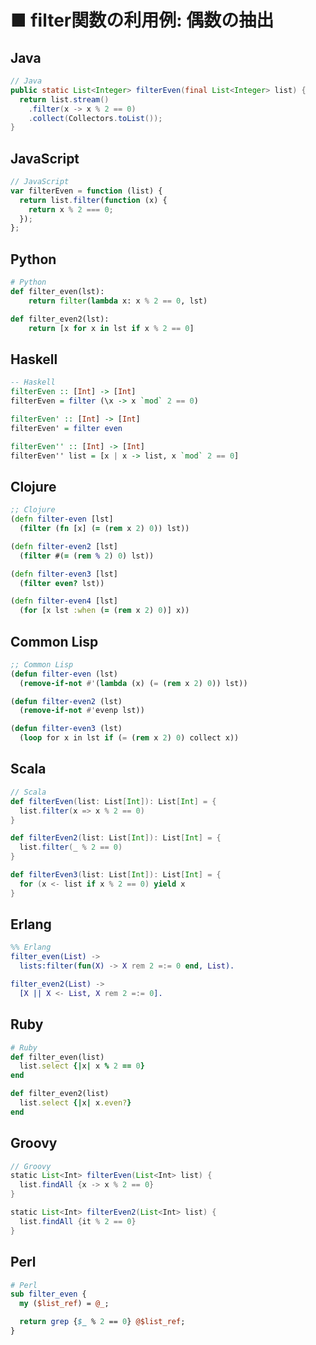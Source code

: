 ■ filter関数の利用例: 偶数の抽出
==============================
## Java
```java
// Java
public static List<Integer> filterEven(final List<Integer> list) {
  return list.stream()
    .filter(x -> x % 2 == 0)
    .collect(Collectors.toList());
}
```


## JavaScript
```javascript
// JavaScript
var filterEven = function (list) {
  return list.filter(function (x) {
    return x % 2 === 0;
  });
};
```


## Python
```python
# Python
def filter_even(lst):
    return filter(lambda x: x % 2 == 0, lst)

def filter_even2(lst):
    return [x for x in lst if x % 2 == 0]
```


## Haskell
```haskell
-- Haskell
filterEven :: [Int] -> [Int]
filterEven = filter (\x -> x `mod` 2 == 0)

filterEven' :: [Int] -> [Int]
filterEven' = filter even

filterEven'' :: [Int] -> [Int]
filterEven'' list = [x | x -> list, x `mod` 2 == 0]
```


## Clojure
```clojure
;; Clojure
(defn filter-even [lst]
  (filter (fn [x] (= (rem x 2) 0)) lst))

(defn filter-even2 [lst]
  (filter #(= (rem % 2) 0) lst))

(defn filter-even3 [lst]
  (filter even? lst))

(defn filter-even4 [lst]
  (for [x lst :when (= (rem x 2) 0)] x))
```


## Common Lisp
```lisp
;; Common Lisp
(defun filter-even (lst)
  (remove-if-not #'(lambda (x) (= (rem x 2) 0)) lst))

(defun filter-even2 (lst)
  (remove-if-not #'evenp lst))

(defun filter-even3 (lst)
  (loop for x in lst if (= (rem x 2) 0) collect x))
```


## Scala
```scala
// Scala
def filterEven(list: List[Int]): List[Int] = {
  list.filter(x => x % 2 == 0)
}

def filterEven2(list: List[Int]): List[Int] = {
  list.filter(_ % 2 == 0)
}

def filterEven3(list: List[Int]): List[Int] = {
  for (x <- list if x % 2 == 0) yield x
}
```


## Erlang
```erlang
%% Erlang
filter_even(List) ->
  lists:filter(fun(X) -> X rem 2 =:= 0 end, List).

filter_even2(List) ->
  [X || X <- List, X rem 2 =:= 0].
```


## Ruby
```ruby
# Ruby
def filter_even(list)
  list.select {|x| x % 2 == 0}
end

def filter_even2(list)
  list.select {|x| x.even?}
end
```


## Groovy
```groovy
// Groovy
static List<Int> filterEven(List<Int> list) {
  list.findAll {x -> x % 2 == 0}
}

static List<Int> filterEven2(List<Int> list) {
  list.findAll {it % 2 == 0}
}
```


## Perl
```perl
# Perl
sub filter_even {
  my ($list_ref) = @_;

  return grep {$_ % 2 == 0} @$list_ref;
}
```
